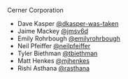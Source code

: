 Cerner Corporation

- Dave Kasper [@dkasper-was-taken]
- Jaime Mackey [@jmsv6d]
- Emily Rohrbough [@emilyrohrbough]
- Neil Pfeiffer [@neilpfeiffer]
- Tyler Biethman [@tbiethman]
- Matt Henkes [@mjhenkes]
- Rishi Asthana [@rasthana]

[@dkasper-was-taken]: https://github.com/dkasper-was-taken
[@jmsv6d]: https://github.com/jmsv6d
[@emilyrohrbough]: https://github.com/emilyrohrbough
[@neilpfeiffer]: https://github.com/neilpfeiffer
[@tbiethman]: https://github.com/tbiethman
[@mjhenkes]: https://github.com/mjhenkes
[@rasthana]: https://github.com/rasthana